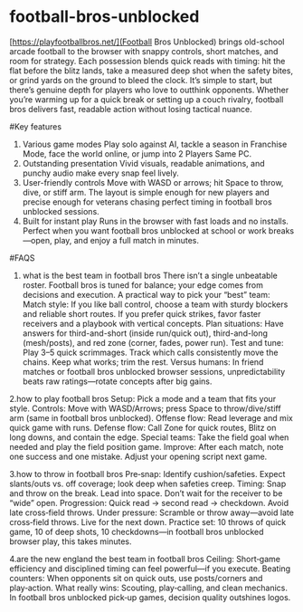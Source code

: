 # football-bros-unblocked
[https://playfootballbros.net/](Football Bros Unblocked) brings old-school arcade football to the browser with snappy controls, short matches, and room for strategy. Each possession blends quick reads with timing: hit the flat before the blitz lands, take a measured deep shot when the safety bites, or grind yards on the ground to bleed the clock. It’s simple to start, but there’s genuine depth for players who love to outthink opponents. Whether you’re warming up for a quick break or setting up a couch rivalry, football bros delivers fast, readable action without losing tactical nuance.

#Key features
1. Various game modes
   Play solo against AI, tackle a season in Franchise Mode, face the world online, or jump into 2 Players Same PC.
2. Outstanding presentation
   Vivid visuals, readable animations, and punchy audio make every snap feel lively.
3. User-friendly controls
   Move with WASD or arrows; hit Space to throw, dive, or stiff arm. The layout is simple enough for new players and precise enough for veterans chasing perfect timing in football bros unblocked sessions.
4. Built for instant play
   Runs in the browser with fast loads and no installs. Perfect when you want football bros unblocked at school or work breaks—open, play, and enjoy a full match in minutes.

#FAQS
1. what is the best team in football bros
  There isn’t a single unbeatable roster. Football bros is tuned for balance; your edge comes from decisions and execution. A practical way to pick your “best” team:
  Match style: If you like ball control, choose a team with sturdy blockers and reliable short routes. If you prefer quick strikes, favor faster receivers and a playbook with vertical concepts.
  Plan situations: Have answers for third-and-short (inside run/quick out), third-and-long (mesh/posts), and red zone (corner, fades, power run).
  Test and tune: Play 3–5 quick scrimmages. Track which calls consistently move the chains. Keep what works; trim the rest.
  Versus humans: In friend matches or football bros unblocked browser sessions, unpredictability beats raw ratings—rotate concepts after big gains.

2.how to play football bros
  Setup: Pick a mode and a team that fits your style.
  Controls: Move with WASD/Arrows; press Space to throw/dive/stiff arm (same in football bros unblocked).
  Offense flow: Read leverage and mix quick game with runs.
  Defense flow: Call Zone for quick routes, Blitz on long downs, and contain the edge.
  Special teams: Take the field goal when needed and play the field position game.
  Improve: After each match, note one success and one mistake. Adjust your opening script next game.

3.how to throw in football bros
  Pre‑snap: Identify cushion/safeties. Expect slants/outs vs. off coverage; look deep when safeties creep.
  Timing: Snap and throw on the break. Lead into space. Don’t wait for the receiver to be “wide” open.
  Progression: Quick read → second read → checkdown. Avoid late cross‑field throws.
  Under pressure: Scramble or throw away—avoid late cross‑field throws. Live for the next down.
  Practice set: 10 throws of quick game, 10 of deep shots, 10 checkdowns—in football bros unblocked browser play, this takes minutes.

4.are the new england the best team in football bros
  Ceiling: Short‑game efficiency and disciplined timing can feel powerful—if you execute.
  Beating counters: When opponents sit on quick outs, use posts/corners and play‑action.
  What really wins: Scouting, play‑calling, and clean mechanics. In football bros unblocked pick‑up games, decision quality outshines logos.

